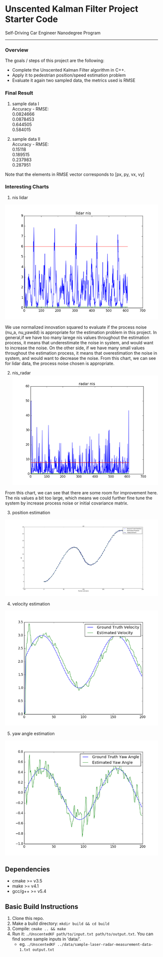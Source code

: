 # Unscented Kalman Filter Project Starter Code
Self-Driving Car Engineer Nanodegree Program

---

### Overview
The goals / steps of this project are the following:  

* Complete the Unscented Kalman Filter algorithm in C++.
* Apply it to pedestrian position/speed estimation problem 
* Evaluate it again two sampled data, the metrics used is RMSE

### Final Result

1. sample data I  
Accuracy - RMSE:   
0.0824666  
0.0878453  
0.644505  
0.584015  

2. sample data II  
Accuracy - RMSE:  
0.15118  
0.189515  
0.237983  
0.287951  

Note that the elements in RMSE vector corresponds to [px, py, vx, vy]  

### Interesting Charts

1. nis lidar

![nis lidar](https://github.com/LevinJ/CarND-Unscented-Kalman-Filter-Project/blob/master/nis_lidar.png)

We use normalized innovation squared to evaluate if the process noise (nu_a, nu_yawdd) is appropriate for the estimation problem in this project. In general,if we have too many larege nis values throughout the estimation process, it means that underestimate the noise in system, and would want to increase the noise. On the other side, if we have many small values throughout the estimation process, it means that overestimation the noise in system, and would want to decrease the noise. From this chart, we can see for lidar data, the process noise chosen is appropriate.  

2. nis_radar
![nis_radar](https://github.com/LevinJ/CarND-Unscented-Kalman-Filter-Project/blob/master/nis_radar.png)

From this chart, we can see that there are some room for improvement here. The nis values a bit too large, which means we could further fine tune the system by increase process noise or initial covariance matrix.  

3. position estimation  

![position estimation](https://github.com/LevinJ/CarND-Unscented-Kalman-Filter-Project/blob/master/position_estimation_2.png)

4. velocity estimation

![velocity estimation](https://github.com/LevinJ/CarND-Unscented-Kalman-Filter-Project/blob/master/velocity_estimation.png)

5. yaw angle estimation

![yaw angle estimation](https://github.com/LevinJ/CarND-Unscented-Kalman-Filter-Project/blob/master/yaw_angle_estimation.png)


## Dependencies

* cmake >= v3.5
* make >= v4.1
* gcc/g++ >= v5.4

## Basic Build Instructions

1. Clone this repo.
2. Make a build directory: `mkdir build && cd build`
3. Compile: `cmake .. && make`
4. Run it: `./UnscentedKF path/to/input.txt path/to/output.txt`. You can find
   some sample inputs in 'data/'.
    - eg. `./UnscentedKF ../data/sample-laser-radar-measurement-data-1.txt output.txt`
